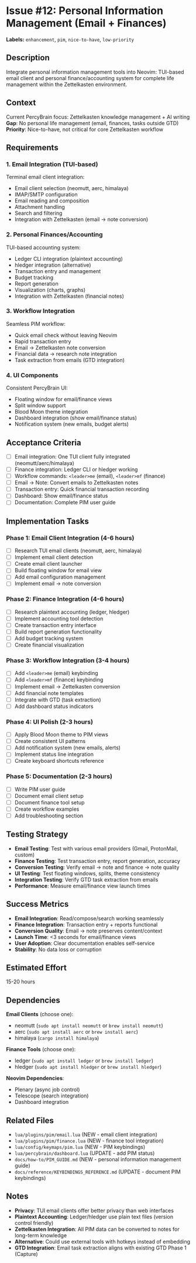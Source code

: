 # Issue #12: Personal Information Management (Email + Finances)

**Labels:** `enhancement`, `pim`, `nice-to-have`, `low-priority`

## Description

Integrate personal information management tools into Neovim: TUI-based email client and personal finance/accounting system for complete life management within the Zettelkasten environment.

## Context

Current PercyBrain focus: Zettelkasten knowledge management + AI writing **Gap**: No personal life management (email, finances, tasks outside GTD) **Priority**: Nice-to-have, not critical for core Zettelkasten workflow

## Requirements

### 1. Email Integration (TUI-based)

Terminal email client integration:

- Email client selection (neomutt, aerc, himalaya)
- IMAP/SMTP configuration
- Email reading and composition
- Attachment handling
- Search and filtering
- Integration with Zettelkasten (email → note conversion)

### 2. Personal Finances/Accounting

TUI-based accounting system:

- Ledger CLI integration (plaintext accounting)
- hledger integration (alternative)
- Transaction entry and management
- Budget tracking
- Report generation
- Visualization (charts, graphs)
- Integration with Zettelkasten (financial notes)

### 3. Workflow Integration

Seamless PIM workflow:

- Quick email check without leaving Neovim
- Rapid transaction entry
- Email → Zettelkasten note conversion
- Financial data → research note integration
- Task extraction from emails (GTD integration)

### 4. UI Components

Consistent PercyBrain UI:

- Floating window for email/finance views
- Split window support
- Blood Moon theme integration
- Dashboard integration (show email/finance status)
- Notification system (new emails, budget alerts)

## Acceptance Criteria

- [ ] Email integration: One TUI client fully integrated (neomutt/aerc/himalaya)
- [ ] Finance integration: Ledger CLI or hledger working
- [ ] Workflow commands: `<leader>me` (email), `<leader>mf` (finance)
- [ ] Email → Note: Convert emails to Zettelkasten notes
- [ ] Transaction entry: Quick financial transaction recording
- [ ] Dashboard: Show email/finance status
- [ ] Documentation: Complete PIM user guide

## Implementation Tasks

### Phase 1: Email Client Integration (4-6 hours)

- [ ] Research TUI email clients (neomutt, aerc, himalaya)
- [ ] Implement email client detection
- [ ] Create email client launcher
- [ ] Build floating window for email view
- [ ] Add email configuration management
- [ ] Implement email → note conversion

### Phase 2: Finance Integration (4-6 hours)

- [ ] Research plaintext accounting (ledger, hledger)
- [ ] Implement accounting tool detection
- [ ] Create transaction entry interface
- [ ] Build report generation functionality
- [ ] Add budget tracking system
- [ ] Create financial visualization

### Phase 3: Workflow Integration (3-4 hours)

- [ ] Add `<leader>me` (email) keybinding
- [ ] Add `<leader>mf` (finance) keybinding
- [ ] Implement email → Zettelkasten conversion
- [ ] Add financial note templates
- [ ] Integrate with GTD (task extraction)
- [ ] Add dashboard status indicators

### Phase 4: UI Polish (2-3 hours)

- [ ] Apply Blood Moon theme to PIM views
- [ ] Create consistent UI patterns
- [ ] Add notification system (new emails, alerts)
- [ ] Implement status line integration
- [ ] Create keyboard shortcuts reference

### Phase 5: Documentation (2-3 hours)

- [ ] Write PIM user guide
- [ ] Document email client setup
- [ ] Document finance tool setup
- [ ] Create workflow examples
- [ ] Add troubleshooting section

## Testing Strategy

- **Email Testing**: Test with various email providers (Gmail, ProtonMail, custom)
- **Finance Testing**: Test transaction entry, report generation, accuracy
- **Conversion Testing**: Verify email → note and finance → note quality
- **UI Testing**: Test floating windows, splits, theme consistency
- **Integration Testing**: Verify GTD task extraction from emails
- **Performance**: Measure email/finance view launch times

## Success Metrics

- **Email Integration**: Read/compose/search working seamlessly
- **Finance Integration**: Transaction entry + reports functional
- **Conversion Quality**: Email → note preserves content/context
- **Launch Time**: \<3 seconds for email/finance views
- **User Adoption**: Clear documentation enables self-service
- **Stability**: No data loss or corruption

## Estimated Effort

15-20 hours

## Dependencies

**Email Clients** (choose one):

- neomutt (`sudo apt install neomutt` or `brew install neomutt`)
- aerc (`sudo apt install aerc` or `brew install aerc`)
- himalaya (`cargo install himalaya`)

**Finance Tools** (choose one):

- ledger (`sudo apt install ledger` or `brew install ledger`)
- hledger (`sudo apt install hledger` or `brew install hledger`)

**Neovim Dependencies**:

- Plenary (async job control)
- Telescope (search integration)
- Dashboard integration

## Related Files

- `lua/plugins/pim/email.lua` (NEW - email client integration)
- `lua/plugins/pim/finance.lua` (NEW - finance tool integration)
- `lua/config/keymaps/pim.lua` (NEW - PIM keybindings)
- `lua/percybrain/dashboard.lua` (UPDATE - add PIM status)
- `docs/how-to/PIM_GUIDE.md` (NEW - personal information management guide)
- `docs/reference/KEYBINDINGS_REFERENCE.md` (UPDATE - document PIM keybindings)

## Notes

- **Privacy**: TUI email clients offer better privacy than web interfaces
- **Plaintext Accounting**: Ledger/hledger use plain text files (version control friendly)
- **Zettelkasten Integration**: All PIM data can be converted to notes for long-term knowledge
- **Alternative**: Could use external tools with hotkeys instead of embedding
- **GTD Integration**: Email task extraction aligns with existing GTD Phase 1 (Capture)
